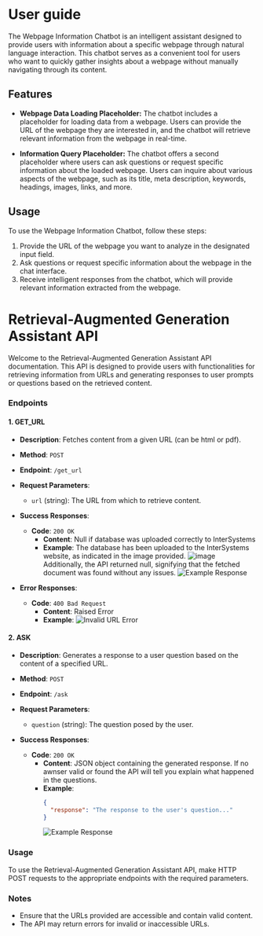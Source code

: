 # User guide

The Webpage Information Chatbot is an intelligent assistant designed to provide users with information about a specific webpage through natural language interaction. This chatbot serves as a convenient tool for users who want to quickly gather insights about a webpage without manually navigating through its content.

## Features

- **Webpage Data Loading Placeholder:** The chatbot includes a placeholder for loading data from a webpage. Users can provide the URL of the webpage they are interested in, and the chatbot will retrieve relevant information from the webpage in real-time.
  
- **Information Query Placeholder:** The chatbot offers a second placeholder where users can ask questions or request specific information about the loaded webpage. Users can inquire about various aspects of the webpage, such as its title, meta description, keywords, headings, images, links, and more.

## Usage

To use the Webpage Information Chatbot, follow these steps:

1. Provide the URL of the webpage you want to analyze in the designated input field.
2. Ask questions or request specific information about the webpage in the chat interface.
3. Receive intelligent responses from the chatbot, which will provide relevant information extracted from the webpage.


# Retrieval-Augmented Generation Assistant API

Welcome to the Retrieval-Augmented Generation Assistant API documentation. This API is designed to provide users with functionalities for retrieving information from URLs and generating responses to user prompts or questions based on the retrieved content.

### Endpoints

#### 1. GET_URL

- **Description**: Fetches content from a given URL (can be html or pdf).
  
- **Method**: `POST`
  
- **Endpoint**: `/get_url`

- **Request Parameters**:
  - `url` (string): The URL from which to retrieve content.

- **Success Responses**:
  - **Code**: `200 OK`
    - **Content**: Null if database was uploaded correctly to InterSystems
    - **Example**:
      The database has been uploaded to the InterSystems website, as indicated in the image provided. 
      ![image](https://github.com/adriablancafort/retrieval-augmented-generation-assistent-hackupc24/assets/132887066/913d99a1-d366-40c7-b6d8-68315a831198)
      Additionally, the API returned null, signifying that the fetched document was found without any issues.
      ![Example Response](https://github.com/adriablancafort/retrieval-augmented-generation-assistent-hackupc24/assets/132887066/6b6e09e8-3a16-468d-902b-7acc14e6a645)

- **Error Responses**:
  - **Code**: `400 Bad Request`
    - **Content**: Raised Error
    - **Example**:
      ![Invalid URL Error](https://github.com/adriablancafort/retrieval-augmented-generation-assistent-hackupc24/assets/132887066/c54a0221-68ce-4f54-88e8-5ca55e479ee2)

#### 2. ASK

- **Description**: Generates a response to a user question based on the content of a specified URL.
  
- **Method**: `POST`
  
- **Endpoint**: `/ask`

- **Request Parameters**:
  - `question` (string): The question posed by the user.

- **Success Responses**:
  - **Code**: `200 OK`
    - **Content**: JSON object containing the generated response. If no awnser valid or found the API will tell you explain what happened in the questions.
    - **Example**:
      ```json
      {
        "response": "The response to the user's question..."
      }
      ```
      ![Example Response](https://github.com/adriablancafort/retrieval-augmented-generation-assistent-hackupc24/assets/132887066/84af8273-60ec-42d6-9293-eaab3e0a8bc8)

### Usage

To use the Retrieval-Augmented Generation Assistant API, make HTTP POST requests to the appropriate endpoints with the required parameters.


### Notes

- Ensure that the URLs provided are accessible and contain valid content.
- The API may return errors for invalid or inaccessible URLs.
